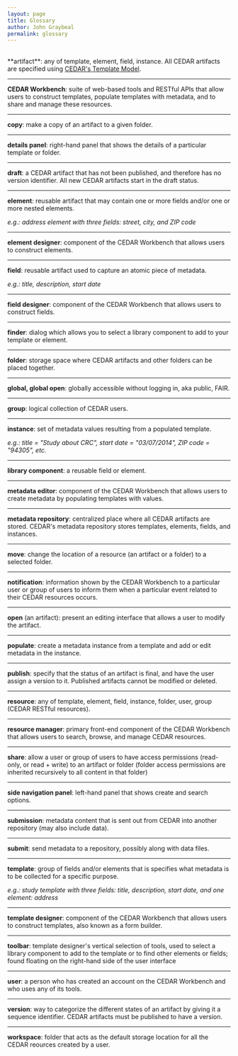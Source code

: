 ```yaml
---
layout: page
title: Glossary
author: John Graybeal
permalink: glossary
---
```

<br />
**artifact**: any of template, element, field, instance. All CEDAR artifacts 
are specified using <a href="https://more.metadatacenter.org/tools-training/outreach/cedar-template-model" target="_blank">CEDAR's Template Model</a>.

---

**CEDAR Workbench**: suite of web-based tools and RESTful APIs that allow users 
to construct templates, populate templates with metadata, and to share and 
manage these resources.

---

**copy**: make a copy of an artifact to a given folder.

---

**details panel**: right-hand panel that shows the details of a particular 
template or folder.

---

**draft**: a CEDAR artifact that has not been published, and therefore has no version
identifier. All new CEDAR artifacts start in the draft status.

---

**element**: reusable artifact that may contain one or more fields and/or one 
or more nested elements.

*e.g.: address element with three fields: street, city, and ZIP code*

---

**element designer**: component of the CEDAR Workbench that allows users to 
construct elements.

---

**field**: reusable artifact used to capture an atomic piece of metadata.

*e.g.: title, description, start date*

---

**field designer**: component of the CEDAR Workbench that allows users to 
construct fields.

---

**finder**: dialog which allows you to select a library component to add to 
your template or element.

---

**folder**: storage space where CEDAR artifacts and other folders can be 
placed together.

---

**global, global open**: globally accessible without logging in, aka 
public, FAIR.

---

**group**: logical collection of CEDAR users.

---

**instance**: set of metadata values resulting from a populated template.

*e.g.: title = "Study about CRC", start date = "03/07/2014", 
ZIP code = "94305", etc.*

---

**library component**: a reusable field or element.

---

**metadata editor**: component of the CEDAR Workbench that allows users to 
create metadata by populating templates with values.

---

**metadata repository**: centralized place where all CEDAR artifacts are 
stored. CEDAR's metadata repository stores templates, elements, fields, 
and instances.

---

**move**: change the location of a resource (an artifact or a folder) to a selected folder.

---

**notification**: information shown by the CEDAR Workbench to a particular 
user or group of users to inform them when a particular event related to their 
CEDAR resources occurs.

---

**open** (an artifact): present an editing interface that allows a user to modify the artifact.

---

**populate**: create a metadata instance from a template and add or edit metadata in the instance.

---

**publish**: specify that the status of an artifact is final, and have the user assign a version to it. 
Published artifacts cannot be modified or deleted.

---

**resource**: any of template, element, field, instance, folder, user, group 
(CEDAR RESTful resources).

---

**resource manager**: primary front-end component of the CEDAR Workbench that 
allows users to search, browse, and manage CEDAR resources.

---

**share**: allow a user or group of users to have access permissions (read-only, 
or read + write) to an artifact or folder (folder access permissions are
inherited recursively to all content in that folder)

---

**side navigation panel**: left-hand panel that shows create and search 
options.

---

**submission**: metadata content that is sent out from CEDAR into another repository 
(may also include data).

---

**submit**: send metadata to a repository, possibly along with data files.

---

**template**: group of fields and/or elements that is specifies what metadata 
is to be collected for a specific purpose.

*e.g.: study template with three fields: title, description, start date, and 
one element: address*

---

**template designer**: component of the CEDAR Workbench that allows users to 
construct templates, also known as a form builder.

---

**toolbar**: template designer's vertical selection of tools, used 
to select a library component to add to the template or to find other elements
or fields; found floating on the right-hand side of the user interface

---

**user**: a person who has created an account on the CEDAR Workbench and who 
uses any of its tools.

---

**version**: way to categorize the different states of an artifact by giving
it a sequence identifier. CEDAR artifacts must be published to have a version.

---

**workspace**: folder that acts as the default storage location for all the 
CEDAR reources created by a user.


